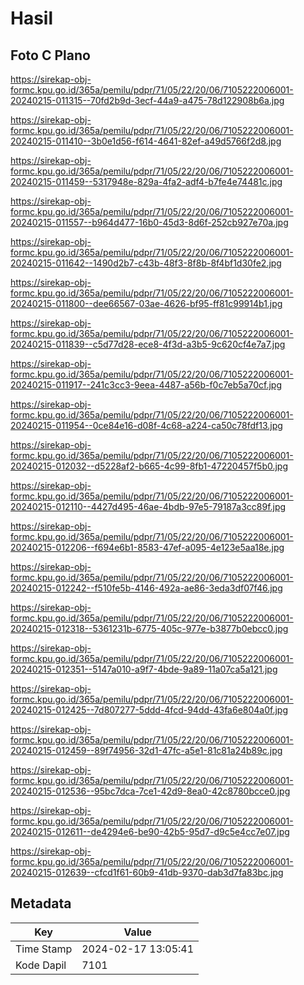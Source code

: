 # Hasil

## Foto C Plano

https://sirekap-obj-formc.kpu.go.id/365a/pemilu/pdpr/71/05/22/20/06/7105222006001-20240215-011315--70fd2b9d-3ecf-44a9-a475-78d122908b6a.jpg

https://sirekap-obj-formc.kpu.go.id/365a/pemilu/pdpr/71/05/22/20/06/7105222006001-20240215-011410--3b0e1d56-f614-4641-82ef-a49d5766f2d8.jpg

https://sirekap-obj-formc.kpu.go.id/365a/pemilu/pdpr/71/05/22/20/06/7105222006001-20240215-011459--5317948e-829a-4fa2-adf4-b7fe4e74481c.jpg

https://sirekap-obj-formc.kpu.go.id/365a/pemilu/pdpr/71/05/22/20/06/7105222006001-20240215-011557--b964d477-16b0-45d3-8d6f-252cb927e70a.jpg

https://sirekap-obj-formc.kpu.go.id/365a/pemilu/pdpr/71/05/22/20/06/7105222006001-20240215-011642--1490d2b7-c43b-48f3-8f8b-8f4bf1d30fe2.jpg

https://sirekap-obj-formc.kpu.go.id/365a/pemilu/pdpr/71/05/22/20/06/7105222006001-20240215-011800--dee66567-03ae-4626-bf95-ff81c99914b1.jpg

https://sirekap-obj-formc.kpu.go.id/365a/pemilu/pdpr/71/05/22/20/06/7105222006001-20240215-011839--c5d77d28-ece8-4f3d-a3b5-9c620cf4e7a7.jpg

https://sirekap-obj-formc.kpu.go.id/365a/pemilu/pdpr/71/05/22/20/06/7105222006001-20240215-011917--241c3cc3-9eea-4487-a56b-f0c7eb5a70cf.jpg

https://sirekap-obj-formc.kpu.go.id/365a/pemilu/pdpr/71/05/22/20/06/7105222006001-20240215-011954--0ce84e16-d08f-4c68-a224-ca50c78fdf13.jpg

https://sirekap-obj-formc.kpu.go.id/365a/pemilu/pdpr/71/05/22/20/06/7105222006001-20240215-012032--d5228af2-b665-4c99-8fb1-47220457f5b0.jpg

https://sirekap-obj-formc.kpu.go.id/365a/pemilu/pdpr/71/05/22/20/06/7105222006001-20240215-012110--4427d495-46ae-4bdb-97e5-79187a3cc89f.jpg

https://sirekap-obj-formc.kpu.go.id/365a/pemilu/pdpr/71/05/22/20/06/7105222006001-20240215-012206--f694e6b1-8583-47ef-a095-4e123e5aa18e.jpg

https://sirekap-obj-formc.kpu.go.id/365a/pemilu/pdpr/71/05/22/20/06/7105222006001-20240215-012242--f510fe5b-4146-492a-ae86-3eda3df07f46.jpg

https://sirekap-obj-formc.kpu.go.id/365a/pemilu/pdpr/71/05/22/20/06/7105222006001-20240215-012318--5361231b-6775-405c-977e-b3877b0ebcc0.jpg

https://sirekap-obj-formc.kpu.go.id/365a/pemilu/pdpr/71/05/22/20/06/7105222006001-20240215-012351--5147a010-a9f7-4bde-9a89-11a07ca5a121.jpg

https://sirekap-obj-formc.kpu.go.id/365a/pemilu/pdpr/71/05/22/20/06/7105222006001-20240215-012425--7d807277-5ddd-4fcd-94dd-43fa6e804a0f.jpg

https://sirekap-obj-formc.kpu.go.id/365a/pemilu/pdpr/71/05/22/20/06/7105222006001-20240215-012459--89f74956-32d1-47fc-a5e1-81c81a24b89c.jpg

https://sirekap-obj-formc.kpu.go.id/365a/pemilu/pdpr/71/05/22/20/06/7105222006001-20240215-012536--95bc7dca-7ce1-42d9-8ea0-42c8780bcce0.jpg

https://sirekap-obj-formc.kpu.go.id/365a/pemilu/pdpr/71/05/22/20/06/7105222006001-20240215-012611--de4294e6-be90-42b5-95d7-d9c5e4cc7e07.jpg

https://sirekap-obj-formc.kpu.go.id/365a/pemilu/pdpr/71/05/22/20/06/7105222006001-20240215-012639--cfcd1f61-60b9-41db-9370-dab3d7fa83bc.jpg


## Metadata

| Key        | Value               |
| ---------- | ------------------- |
| Time Stamp | 2024-02-17 13:05:41 |
| Kode Dapil | 7101                |




